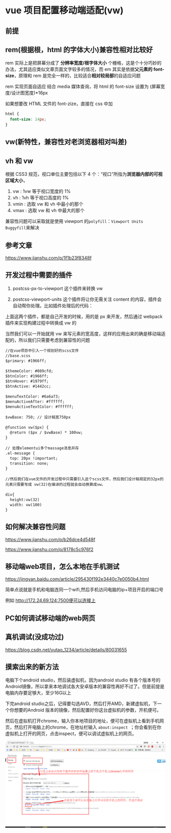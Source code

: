 # vue 项目配置移动端适配(vw)

## 前提

## rem(根据根，html 的字体大小)兼容性相对比较好

rem 实际上是把屏幕分成了 **分辨率宽度/根字体大小** 个栅格，这是个十分巧妙的办法，尤其适应类似文章页面文字较多的情况，而 em 其实是依据**父元素的 font-size**，原理和 rem 是完全一样的，比较适合**相对较局部**的自适应问题

rem 实现页面自适应
结合 media 媒体查询，将 html 的 font-size 设置为 (屏幕宽度/设计图宽度)\*16px

如果想要改 HTML 文件的 font-zize，直接在 css 中加

```css
html {
  font-size: 14px;
}
```

## vw(新特性，兼容性对老浏览器相对叫差)

## vh 和 vw

根据 CSS3 规范，视口单位主要包括以下 4 个：“视口”所指为**浏览器内部的可视区域大小**，

1. vw : 1vw 等于视口宽度的 1%
2. vh : 1vh 等于视口高度的 1%
3. vmin : 选取 vw 和 vh 中最小的那个
4. vmax : 选取 vw 和 vh 中最大的那个

兼容性问题可以采取就是使用 viewport 的`polyfill`：`Viewport Units Buggyfill`来解决

## 参考文章

https://www.jianshu.com/p/1f1b23f8348f

## 开发过程中需要的插件

1. postcss-px-to-viewport 这个插件来转换 vw

2. postcss-viewport-units 这个插件将让你无需关注 content 的内容，插件会自动帮你处理。比如插件处理后的代码：

上面这两个插件，都是自己开发的时候，用的是 px 来开发，然后通过 webpack 插件来实现构建过程中转换成 vw 的

当然我们可以一开始就用 vw 来写元素的宽高度，这样的应用出来的确是移动端适配的，所以我们只需要考虑到兼容性的问题

```
//在vue项目中引入一个规划好的scss文件
//base.scss
$primary: #1966ff;

$themeColor: #089cfd;
$btnColor: #1966ff;
$btnHover: #1979ff;
$btnActive: #1442cc;

$menuTextColor: #6a6a73;
$menuActiveAfter: #ffffff;
$menuActiveTextColor: #ffffff;

$vwBase: 750; // 设计稿宽750px

@function vw($px) {
  @return ($px / $vwBase) * 100vw;
}

// 处理elementui多个massage消息并存
.el-message {
  top: 20px !important;
  transition: none;
}

//然后我们在vue文件的开发过程中只需要引入这个scss文件，然后我们设计稿规定的32px的元素只需要写成 vw(32)在编译的过程就会自动换算成vw。

div{
  height:vw(32)
  width: vw(100)
}
```

## 如何解决兼容性问题

https://www.jianshu.com/p/b26dce4d548f

https://www.jianshu.com/p/8178c5c976f2


## 移动端web项目，怎么本地在手机测试
https://jingyan.baidu.com/article/295430f192e3440c7e0050b4.html

简单点说就是手机和电脑连同一个wifi,然后手机访问电脑的ip+项目开启的端口号

例如 http://172.24.69.124:7500便可以连接上



## PC如何调试移动端的web网页

## 真机调试(没成功过)
https://blog.csdn.net/yutao_1234/article/details/80031655

## 摸索出来的新方法
电脑下个android studio，然后装虚拟机，因为android studio 有各个版本号的Android镜像，所以拿来本地调试各大安卓版本的兼容性再好不过了。但是前提是电脑内存要足够大，至少16G以上

下完android studio之后，记得要勾选AVD，然后打开AMD，新建虚拟机，下一个你想要的Android 版本的镜像，然后配置好你这台虚拟机的参数，开机便可。

然后在虚拟机打开chrome，输入你本地项目的地址，便可在虚拟机上看到手机网页，然后打开电脑上的chrome，在地址栏输入 `about:inspect `；你会看到在你虚拟机上打开的网页，点击inspect，便可以调试虚拟机上的网页。

![./assets/img/Androidinspect.png](.././assets/imgs/Androidinspect.png)